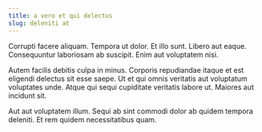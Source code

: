 ```yaml
---
title: a vero et qui delectus
slug: deleniti at
---
```


Corrupti facere aliquam. Tempora ut dolor. Et illo sunt. Libero aut eaque. Consequuntur laboriosam ab suscipit. Enim aut voluptatem nisi.

Autem facilis debitis culpa in minus. Corporis repudiandae itaque et est eligendi delectus sit esse saepe. Ut et qui omnis veritatis aut voluptatum voluptates unde. Atque qui sequi cupiditate veritatis labore ut. Maiores aut incidunt sit.

Aut aut voluptatem illum. Sequi ab sint commodi dolor ab quidem tempora deleniti. Et rem quidem necessitatibus quam.
